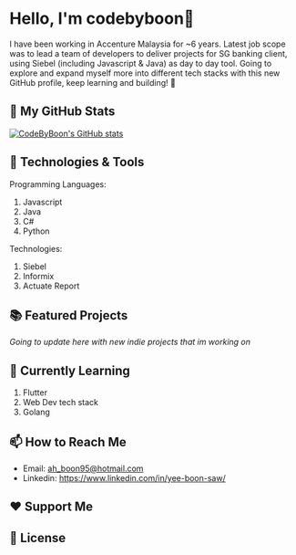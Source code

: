 # Hello, I'm codebyboon👋

I have been working in Accenture Malaysia for ~6 years. Latest job scope was to lead a team of developers to deliver projects for SG banking client, using Siebel (including Javascript & Java) as day to day tool. 
Going to explore and expand myself more into different tech stacks with this new GitHub profile, keep learning and building! 🦾 

## 🚀 My GitHub Stats
[![CodeByBoon's GitHub stats](https://github-readme-stats.vercel.app/api?username=codebyboon&theme=midnight-purple&show_icons=true)](https://github.com/codebyboon/github-readme-stats)

## 🔧 Technologies & Tools
Programming Languages:
1. Javascript
2. Java
3. C#
4. Python

Technologies:
1. Siebel
2. Informix
3. Actuate Report

## 📚 Featured Projects

*Going to update here with new indie projects that im working on*

## 🌱 Currently Learning

1. Flutter
2. Web Dev tech stack
3. Golang

## 📫 How to Reach Me
- Email: ah_boon95@hotmail.com
- Linkedin: https://www.linkedin.com/in/yee-boon-saw/

## ❤️ Support Me



## 📝 License


